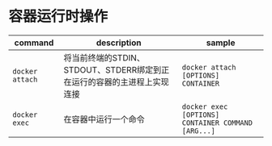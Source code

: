 # 容器运行时操作

|command|description|sample|
|-|-|-|
|`docker attach`|将当前终端的STDIN、STDOUT、STDERR绑定到正在运行的容器的主进程上实现连接|`docker attach [OPTIONS] CONTAINER`|
|`docker exec`|在容器中运行一个命令|`docker exec [OPTIONS] CONTAINER COMMAND [ARG...]`|

